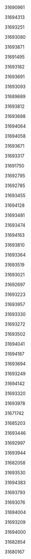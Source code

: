 31690961

31694313

31693251

31693080

31693871

31691495

31693182

31693691

31693093

31689689

31693812

31693688

31694064

31694058

31693671

31693317

31691750

31692795

31692785

31693455

31694128

31693481

31693474

31694163

31693810

31693364

31693519

31693021

31692697

31693223

31693957

31693330

31693272

31693502

31694041

31694187

31693694

31693249

31694142

31693320

31693978

31671742

31685203

31693446

31692997

31693944

31682058

31693530

31694383

31693793

31693076

31694004

31693209

31694000

31682854

31680167

